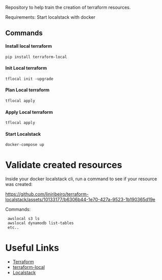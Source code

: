 Repository to help train the creation of terraform resources.

Requirements: Start localstack with docker

## Commands
#### Install local terraform
```
pip install terraform-local
```

#### Init Local terraform
```
tflocal init -upgrade
```

#### Plan Local terraform
```
tflocal apply
```

#### Apply Local terraform
```
tflocal apply
```

#### Start Localstack
```
docker-compose up
```

# Validate created resources
Inside  your docker localstack cli, run a command to see if your resource was created:

https://github.com/liniribeiro/terraform-localstack/assets/10133177/b6306b44-1e70-427a-9523-1b190365d19e

Commands: 
```
 awslocal s3 ls
 awslocal dynamodb list-tables
 etc..
 ```

# Useful Links

- [Terraform](https://registry.terraform.io/providers/hashicorp/aws/latest/docs)
- [terraform-local](https://github.com/localstack/terraform-local)
- [Localstack](https://docs.localstack.cloud/overview/)
